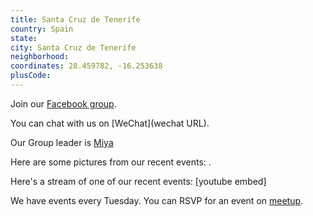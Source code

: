 ```yaml
---
title: Santa Cruz de Tenerife
country: Spain
state: 
city: Santa Cruz de Tenerife
neighborhood: 
coordinates: 28.459782, -16.253638
plusCode:
---
```

Join our [Facebook group](https://www.facebook.com/groups/free.code.camp.santacruzdetenerife).

You can chat with us on [WeChat](wechat URL).

Our Group leader is [Miya](freecodecamp.org/miya)

Here are some pictures from our recent events:
![]().

Here's a stream of one of our recent events:
[youtube embed]

We have events every Tuesday. You can RSVP for an event on [meetup](meetupurl).
